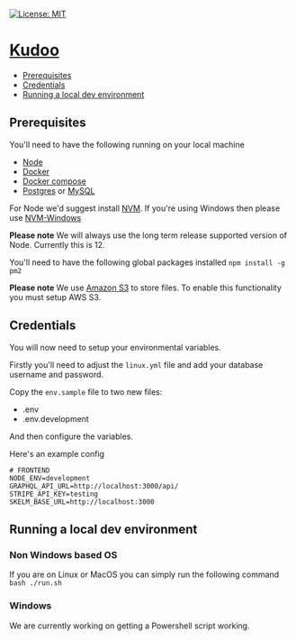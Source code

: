 [![License: MIT](https://img.shields.io/badge/License-MIT-yellow.svg)](https://opensource.org/licenses/MIT)

# [Kudoo](https://kudoo.io)
 
  - [Prerequisites](#prerequisites)
  - [Credentials](#credentials)
  - [Running a local dev environment](#running-a-local-dev-environment)

## Prerequisites
You'll need to have the following running on your local machine
* [Node](https://nodejs.org/en/)
* [Docker](https://www.docker.com/)
* [Docker compose](https://docs.docker.com/compose/)
* [Postgres](https://www.postgresql.org/) or [MySQL](https://www.mysql.com/)

For Node we'd suggest install [NVM](https://github.com/nvm-sh/nvm). If you're using Windows then please use [NVM-Windows](https://github.com/coreybutler/nvm-windows)

**Please note** We will always use the long term release supported version of Node. Currently this is 12.

You'll need to have the following global packages installed
`npm install -g pm2`

**Please note** We use [Amazon S3](https://aws.amazon.com/s3/) to store files. To enable this functionality you must setup AWS S3.
 
## Credentials
You will now need to setup your environmental variables.

Firstly you'll need to adjust the `linux.yml` file and add your database username and password.

Copy the `env.sample` file to two new files:
* .env
* .env.development

And then configure the variables.

Here's an example config
```.env
# FRONTEND
NODE_ENV=development
GRAPHQL_API_URL=http://localhost:3000/api/
STRIPE_API_KEY=testing
SKELM_BASE_URL=http://localhost:3000
```

## Running a local dev environment
### Non Windows based OS
If you are on Linux or MacOS you can simply run the following command
`bash ./run.sh`

### Windows
We are currently working on getting a Powershell script working.